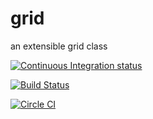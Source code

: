 grid
====

an extensible grid class

[![Continuous Integration status](https://secure.travis-ci.org/sebbu2/bitarray.png)](http://travis-ci.org/sebbu2/bitarray)

[![Build Status](https://drone.io/github.com/sebbu2/grid/status.png)](https://drone.io/github.com/sebbu2/grid/latest)

[![Circle CI](https://circleci.com/gh/sebbu2/grid.png?style=badge)](https://circleci.com/gh/sebbu2/grid)
